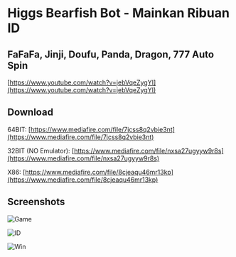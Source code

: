 # Higgs Bearfish Bot - Mainkan Ribuan ID

## FaFaFa, Jinji, Doufu, Panda, Dragon, 777 Auto Spin

[https://www.youtube.com/watch?v=jebVqeZygYI](https://www.youtube.com/watch?v=jebVqeZygYI)

## Download
64BIT: [https://www.mediafire.com/file/7jcss8q2vbie3nt](https://www.mediafire.com/file/7jcss8q2vbie3nt)

32BIT (NO Emulator): [https://www.mediafire.com/file/nxsa27ugyyw9r8s](https://www.mediafire.com/file/nxsa27ugyyw9r8s)

X86: [https://www.mediafire.com/file/8cjeaqu46mr13kp](https://www.mediafire.com/file/8cjeaqu46mr13kp)

## Screenshots
![Game](https://i.ibb.co/5hM9PGj/Higgs-Bot-Game.jpg)

![ID](https://i.ibb.co/ZmWfRb7/Higgs-Bot-ID.jpg)

![Win](https://i.ibb.co/jrN09pr/Higgs-Bot-WIN.jpg)
